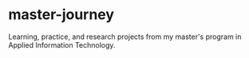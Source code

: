 # master-journey
Learning, practice, and research projects from my master's program in Applied Information Technology.

